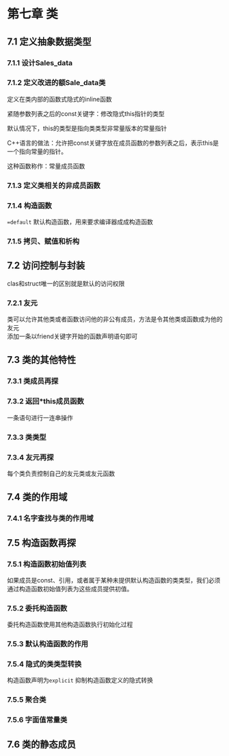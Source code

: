 # 第七章 类
## 7.1 定义抽象数据类型
### 7.1.1 设计Sales_data
### 7.1.2 定义改进的额Sale_data类
定义在类内部的函数式隐式的inline函数  

紧随参数列表之后的const关键字：修改隐式this指针的类型

默认情况下，this的类型是指向类类型非常量版本的常量指针 

C++语言的做法：允许把const关键字放在成员函数的参数列表之后，表示this是一个指向常量的指针。

这种函数称作：常量成员函数

### 7.1.3 定义类相关的非成员函数
### 7.1.4 构造函数
`=default` 默认构造函数，用来要求编译器成成构造函数

### 7.1.5 拷贝、赋值和析构

## 7.2 访问控制与封装
clas和struct唯一的区别就是默认的访问权限  

### 7.2.1 友元
类可以允许其他类或者函数访问他的非公有成员，方法是令其他类或函数成为他的友元  
添加一条以friend关键字开始的函数声明语句即可

## 7.3 类的其他特性
### 7.3.1 类成员再探
### 7.3.2 返回*this成员函数
一条语句进行一连串操作
### 7.3.3 类类型
### 7.3.4 友元再探
每个类负责控制自己的友元类或友元函数
## 7.4 类的作用域
### 7.4.1 名字查找与类的作用域
## 7.5 构造函数再探
### 7.5.1 构造函数初始值列表
如果成员是const、引用，或者属于某种未提供默认构造函数的类类型，我们必须通过构造函数初始值列表为这些成员提供初值。
### 7.5.2 委托构造函数
委托构造函数使用其他构造函数执行初始化过程
### 7.5.3 默认构造函数的作用
### 7.5.4 隐式的类类型转换
构造函数声明为`explicit` 抑制构造函数定义的隐式转换  
### 7.5.5 聚合类
### 7.5.6 字面值常量类
## 7.6 类的静态成员